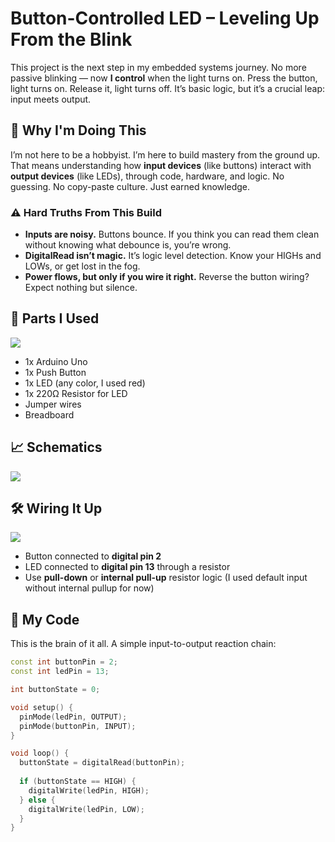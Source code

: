 # Button-Controlled LED – Leveling Up From the Blink

This project is the next step in my embedded systems journey. No more passive blinking — now **I control** when the light turns on. Press the button, light turns on. Release it, light turns off. It’s basic logic, but it’s a crucial leap: input meets output.

## 🧭 Why I'm Doing This

I’m not here to be a hobbyist. I’m here to build mastery from the ground up. That means understanding how **input devices** (like buttons) interact with **output devices** (like LEDs), through code, hardware, and logic. No guessing. No copy-paste culture. Just earned knowledge.

### ⚠️ Hard Truths From This Build
- **Inputs are noisy.** Buttons bounce. If you think you can read them clean without knowing what debounce is, you’re wrong.
- **DigitalRead isn’t magic.** It’s logic level detection. Know your HIGHs and LOWs, or get lost in the fog.
- **Power flows, but only if you wire it right.** Reverse the button wiring? Expect nothing but silence.

## 🔩 Parts I Used

![](Componentsparts.png)

- 1x Arduino Uno
- 1x Push Button
- 1x LED (any color, I used red)
- 1x 220Ω Resistor for LED
- Jumper wires
- Breadboard

## 📈 Schematics

![](Schematics.png)

## 🛠️ Wiring It Up

![](ComponentsAssembly.gif)

- Button connected to **digital pin 2**
- LED connected to **digital pin 13** through a resistor
- Use **pull-down** or **internal pull-up** resistor logic (I used default input without internal pullup for now)

## 🧠 My Code
This is the brain of it all. A simple input-to-output reaction chain:
```cpp
const int buttonPin = 2;
const int ledPin = 13;

int buttonState = 0;

void setup() {
  pinMode(ledPin, OUTPUT);
  pinMode(buttonPin, INPUT);
}

void loop() {
  buttonState = digitalRead(buttonPin);
  
  if (buttonState == HIGH) {
    digitalWrite(ledPin, HIGH);
  } else {
    digitalWrite(ledPin, LOW);
  }
}
